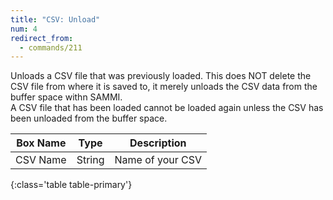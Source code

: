 ```yaml
---
title: "CSV: Unload"
num: 4
redirect_from:
  - commands/211
---
```


Unloads a CSV file that was previously loaded. This does NOT delete the CSV file from where it is saved to, it merely unloads the CSV data from the buffer space withn SAMMI.\
A CSV file that has been loaded cannot be loaded again unless the CSV has been unloaded from the buffer space.

| Box Name | Type | Description |
|-------|--------|--------
|CSV Name|String|Name of your CSV
{:class='table table-primary'}









